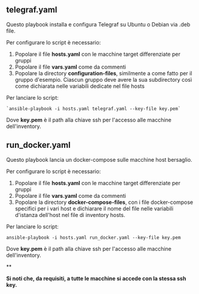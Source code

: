 
## telegraf.yaml

Questo playbook installa e configura Telegraf su Ubuntu o Debian via .deb file.

Per configurare lo script è necessario:

1.  Popolare il file **hosts.yaml** con le macchine target differenziate per gruppi
2.  Popolare il file **vars.yaml** come da commenti
3.  Popolare la directory **configuration-files**, similmente a come fatto per il gruppo d'esempio. Ciascun gruppo deve avere la sua subdirectory così come dichiarata nelle variabili dedicate nel file hosts

Per lanciare lo script: 

    `ansible-playbook -i hosts.yaml telegraf.yaml --key-file key.pem`

Dove **key.pem** è il path alla chiave ssh per l'accesso alle macchine dell'inventory.

## run_docker.yaml

Questo playbook lancia un docker-compose sulle macchine host bersaglio.

Per configurare lo script è necessario:

1.  Popolare il file **hosts.yaml** con le macchine target differenziate per gruppi
2.  Popolare il file **vars.yaml** come da commenti
3.  Popolare la directory **docker-compose-files**, con i file docker-compose specifici per i vari host e dichiarare il nome del file nelle variabili d'istanza dell'host nel file di inventory hosts.

Per lanciare lo script: 

    ansible-playbook -i hosts.yaml run_docker.yaml --key-file key.pem

Dove **key.pem** è il path alla chiave ssh per l'accesso alle macchine dell'inventory.

**

**Si noti che, da requisiti, a tutte le macchine si accede con la stessa ssh key.**



